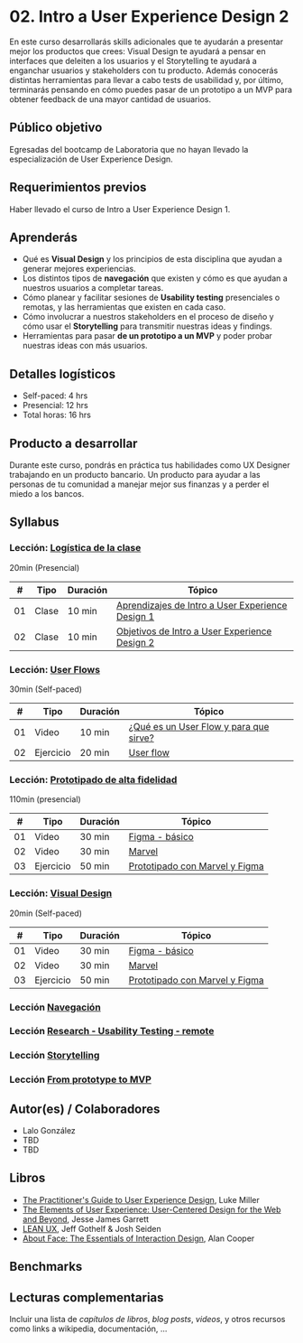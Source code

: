 # 02. Intro a User Experience Design 2

En este curso desarrollarás skills adicionales que te ayudarán a presentar mejor los productos que crees: Visual Design te ayudará a pensar en interfaces que deleiten a los usuarios y el Storytelling te ayudará a enganchar usuarios y stakeholders con tu producto. Además conocerás distintas herramientas para llevar a cabo tests de usabilidad y, por último, terminarás pensando en cómo puedes pasar de un prototipo a un MVP para obtener feedback de una mayor cantidad de usuarios.


## Público objetivo

Egresadas del bootcamp de Laboratoria que no hayan llevado la especialización de User Experience Design.

## Requerimientos previos

Haber llevado el curso de Intro a User Experience Design 1.

## Aprenderás

* Qué es **Visual Design** y los principios de esta disciplina que ayudan a generar mejores experiencias.
* Los distintos tipos de **navegación** que existen y cómo es que ayudan a nuestros usuarios a completar tareas. 
* Cómo planear y facilitar sesiones de **Usability testing** presenciales o remotas, y las herramientas que existen en cada caso.
* Cómo involucrar a nuestros stakeholders en el proceso de diseño y cómo usar el **Storytelling** para transmitir nuestras ideas y findings.
* Herramientas para pasar **de un prototipo a un MVP** y poder probar nuestras ideas con más usuarios.	

## Detalles logísticos

* Self-paced: 4 hrs
* Presencial: 12 hrs
* Total horas: 16 hrs

## Producto a desarrollar

Durante este curso, pondrás en práctica tus habilidades como UX Designer trabajando en un producto bancario. Un producto para ayudar a las personas de tu comunidad a manejar mejor sus finanzas y a perder el miedo a los bancos. 

## Syllabus


### Lección: [Logística de la clase](#)

20min (Presencial)

| # | Tipo | Duración | Tópico
| - | ---- | -------- | ------
| 01 | Clase | 10 min | [Aprendizajes de Intro a User Experience Design 1](#)
| 02 | Clase | 10 min | [Objetivos de Intro a User Experience Design 2](#)

### Lección: [User Flows](#)

30min (Self-paced)

| # | Tipo | Duración | Tópico
| - | ---- | -------- | ------
| 01 | Video | 10 min | [¿Qué es un User Flow y para que sirve?](#)
| 02 | Ejercicio | 20 min | [User flow](#)


### Lección: [Prototipado de alta fidelidad](#)

110min (presencial)

| # | Tipo | Duración | Tópico
| - | ---- | -------- | ------
| 01 | Video | 30 min | [Figma - básico](#)
| 02 | Video | 30 min | [Marvel](#)
| 03 | Ejercicio | 50 min | [Prototipado con Marvel y Figma](#)

### Lección: [Visual Design](#)

20min (Self-paced)

| # | Tipo | Duración | Tópico
| - | ---- | -------- | ------
| 01 | Video | 30 min | [Figma - básico](#)
| 02 | Video | 30 min | [Marvel](#)
| 03 | Ejercicio | 50 min | [Prototipado con Marvel y Figma](#)

### Lección [Navegación](#)

### Lección [Research - Usability Testing - remote](#)

### Lección [Storytelling](#)

### Lección [From prototype to MVP](#)


## Autor(es) / Colaboradores

* Lalo González
* TBD
* TBD

## Libros

* [The Practitioner's Guide to User Experience Design](https://www.amazon.com/Practitioners-Guide-User-Experience-Design/dp/1455548588/ref=sr_1_1?ie=UTF8&qid=1500431556&sr=8-1&keywords=practitioners+guide+to+user+experience),  Luke Miller 
* [The Elements of User Experience: User-Centered Design for the Web and Beyond](https://www.amazon.com/Elements-User-Experience-User-Centered-Design/dp/0321683684/ref=sr_1_1?ie=UTF8&qid=1500431528&sr=8-1&keywords=elements+of+user+experience), Jesse James Garrett
* [LEAN UX](https://www.amazon.com/Lean-UX-Designing-Great-Products/dp/1491953608/ref=sr_1_1?ie=UTF8&qid=1500431693&sr=8-1&keywords=lean+ux), Jeff Gothelf & Josh Seiden
* [About Face: The Essentials of Interaction Design](https://www.amazon.com/About-Face-Essentials-Interaction-Design/dp/1118766571/ref=sr_1_2?ie=UTF8&qid=1500431746&sr=8-2&keywords=about+face), Alan Cooper

## Benchmarks


## Lecturas complementarias

Incluir una lista de _capítulos de libros_, _blog posts_, _videos_, y otros
recursos como links a wikipedia, documentación, ...